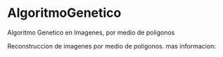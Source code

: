 # AlgoritmoGenetico
Algoritmo Genetico en Imagenes, por medio de poligonos

Reconstruccion de imagenes por medio de poligonos. mas informacion: 

